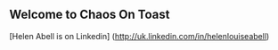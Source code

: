 ## Welcome to Chaos On Toast

[Helen Abell is on Linkedin] (http://uk.linkedin.com/in/helenlouiseabell)
